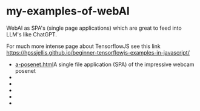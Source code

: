 # my-examples-of-webAI
WebAI as SPA's (single page applications) which are great to feed into LLM's like ChatGPT.






For much more intense page about TensorflowJS see this link   https://hpssjellis.github.io/beginner-tensorflowjs-examples-in-javascript/





<ul>
   <li><a href="a-posenet.html">a-posenet.html</a>A single file application (SPA) of the impressive webcam posenet</li>
   <li><a href=""></a></li>
   <li><a href=""></a></li>
   <li><a href=""></a></li>
   <li><a href=""></a></li>
   <li><a href=""></a></li>


</ul>
